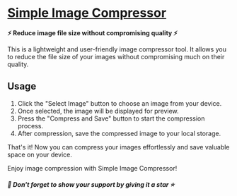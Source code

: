 # [Simple Image Compressor](https://vaibhavharsoda.github.io/Image-Compressor)

**⚡ Reduce image file size without compromising quality ⚡**

This is a lightweight and user-friendly image compressor tool. It allows you to reduce the file size of your images without compromising much on their quality.

## Usage

1. Click the "Select Image" button to choose an image from your device.
2. Once selected, the image will be displayed for preview.
3. Press the "Compress and Save" button to start the compression process.
4. After compression, save the compressed image to your local storage.

That's it! Now you can compress your images effortlessly and save valuable space on your device.

Enjoy image compression with Simple Image Compressor!

##### 🌟 Don't forget to show your support by giving it a star ⭐️
